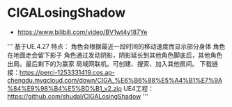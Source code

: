 # CIGALosingShadow
* https://www.bilibili.com/video/BV1wt4y187Ye

'''
基于UE.4.27
特点：
角色会根据最近一段时间的移动速度而显示部分身体
角色在地面走会留下影子
角色通过发动阴影，阴影延长到其他角色脚底后，其他角色出局。最后剩下的为赢家
局域网联机。可创建、搜索、加入其他房间。
下载链接：https://perci-1253331419.cos.ap-chengdu.myqcloud.com/down/CIGA_%E6%B6%88%E5%A4%B1%E7%9A%84%E9%98%B4%E5%BD%B1_v2.zip
UE4工程：https://github.com/shudal/CIGALosingShadow
'''
